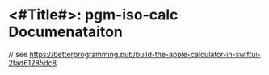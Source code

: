 #  <#Title#>: pgm-iso-calc Documenataiton

// see https://betterprogramming.pub/build-the-apple-calculator-in-swiftui-2fad61285dc8


